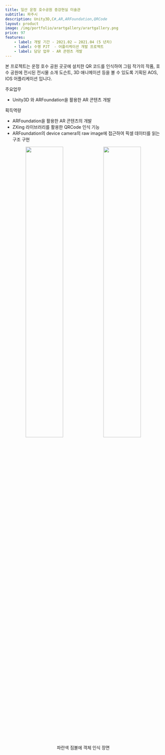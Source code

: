 ```yaml
---
title: 일산 운정 호수공원 증강현실 미술관
subtitle: 파주시
description: Unity3D,C#,AR,ARFoundation,QRCode
layout: product
image: /img/portfolio/arartgallery/arartgallery.png
price: 97
features:
    - label: 개발 기간 - 2021.02 – 2021.04 (5 년차)
    - label: 수행 PJT  - 어플리케이션 개발 프로젝트    
    - label: 담당 업무 - AR 콘텐츠 개발  
---
```


본 프로젝트는 운정 호수 공원 곳곳에 설치한 QR 코드를 인식하여 그림 작가의 작품,  호수 공원에 전시된 전시물 소개 도슨트, 3D 애니메이션 등을 볼 수 있도록 기획된 AOS, IOS 어플리케이션 입니다.  


주요업무  
- Unity3D 와 ARFoundation을 활용한 AR 콘텐츠 개발  
  
획득역량  
- ARFoundation을 활용한 AR 콘텐츠의 개발    
- ZXing 라이브러리를 활용한 QRCode 인식 기능  
- ARFoundation의 device camera의 raw image에 접근하여 픽셀 데이터를 읽는 구조 구현
   
  
<p align="center">
<img src="/img/portfolio/bongnjoule/arartgallery01.jpg" width="49%">
<img src="/img/portfolio/bongnjoule/arartgallery02.jpg" width="49%">
<figcaption align="center">파란색 짐볼에 객체 인식 장면</figcaption>
</p>
<br/>
 


